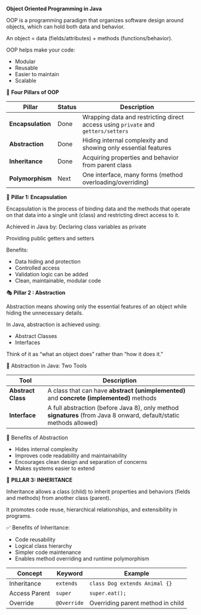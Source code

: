 ****Object Oriented Programming in Java****

OOP is a programming paradigm that organizes software design around objects, which can hold both data and behavior.

An object = data (fields/attributes) + methods (functions/behavior).

OOP helps make your code:
- Modular
- Reusable
- Easier to maintain
- Scalable



🎯 **Four Pillars of OOP** 

| Pillar            | Status  | Description                                                                       |
| ----------------- | ------- | --------------------------------------------------------------------------------- |
| **Encapsulation** | Done  | Wrapping data and restricting direct access using `private` and `getters/setters` |
| **Abstraction**   | Done  | Hiding internal complexity and showing only essential features                    |
| **Inheritance**   | Done  | Acquiring properties and behavior from parent class                               |
| **Polymorphism**  | Next  | One interface, many forms (method overloading/overriding)                         |

🔐 **Pillar 1: Encapsulation**

Encapsulation is the process of binding data and the methods that operate on that data into a single unit (class) and restricting direct access to it.

Achieved in Java by:
Declaring class variables as private

Providing public getters and setters

Benefits:
- Data hiding and protection
- Controlled access
- Validation logic can be added
- Clean, maintainable, modular code

🎭 **Pillar 2 : Abstraction**

Abstraction means showing only the essential features of an object while hiding the unnecessary details.

In Java, abstraction is achieved using:

- Abstract Classes
- Interfaces

Think of it as “what an object does” rather than “how it does it.”

🧩 Abstraction in Java: Two Tools


| Tool               | Description                                                                                                         |
| ------------------ | ------------------------------------------------------------------------------------------------------------------- |
| **Abstract Class** | A class that can have **abstract (unimplemented)** and **concrete (implemented)** methods                           |
| **Interface**      | A full abstraction (before Java 8), only method **signatures** (from Java 8 onward, default/static methods allowed) |

📌 Benefits of Abstraction
- Hides internal complexity
- Improves code readability and maintainability
- Encourages clean design and separation of concerns
- Makes systems easier to extend

🧬 **PILLAR 3: INHERITANCE**

Inheritance allows a class (child) to inherit properties and behaviors (fields and methods) from another class (parent).

It promotes code reuse, hierarchical relationships, and extensibility in programs.


✅ Benefits of Inheritance:
- Code reusability
- Logical class hierarchy
- Simpler code maintenance
- Enables method overriding and runtime polymorphism

| Concept       | Keyword     | Example                           |
| ------------- | ----------- | --------------------------------- |
| Inheritance   | `extends`   | `class Dog extends Animal {}`     |
| Access Parent | `super`     | `super.eat();`                    |
| Override      | `@Override` | Overriding parent method in child |

